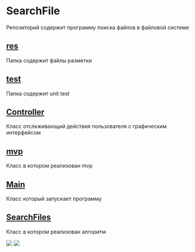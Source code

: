 # SearchFile
Репозиторий содержит программу поиска файлов в файловой системе
## <a href="https://github.com/stillfak/SearchFile/tree/master/src/ru/gva/SearchFile/res">res</a>
Папка содержит файлы разметки
## <a href="https://github.com/stillfak/SearchFile/tree/master/src/ru/gva/SearchFile/test">test</a>
Папка содержит unit test
## <a href="https://github.com/stillfak/SearchFile/tree/master/src/ru/gva/SearchFil/Controlle.javar">Controller</a>
Класс отслкживающий действия пользователя с графическим интерфейсом
## <a href="https://github.com/stillfak/SearchFile/tree/master/src/ru/gva/SearchFile/MVP.java">mvp</a>
Класс в котором реализован mvp
## <a href="https://github.com/stillfak/SearchFile/tree/master/src/ru/gva/SearchFile/Main.java">Main</a>
Класс который запускает программу
## <a href="https://github.com/stillfak/SearchFile/tree/master/src/ru/gva/SearchFileSearchFiles.java">SearchFiles</a>
Класс в котором реализован алгоритм

<img src="https://sun1-4.userapi.com/c840524/v840524420/625bd/Ut2_vDcxIsU.jpg">
<img src="https://sun1-17.userapi.com/c840524/v840524420/625b3/1PISgLXcyPM.jpg">
